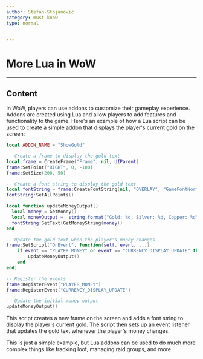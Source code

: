 ```yaml
---
author: Stefan-Stojanovic
category: must-know
type: normal


---
```


# More Lua in WoW

---
## Content

In WoW, players can use addons to customize their gameplay experience. Addons are created using Lua and allow players to add features and functionality to the game. Here's an example of how a Lua script can be used to create a simple addon that displays the player's current gold on the screen:

```lua
local ADDON_NAME = "ShowGold"

-- Create a frame to display the gold text
local frame = CreateFrame("Frame", nil, UIParent)
frame:SetPoint("RIGHT", 0, -100)
frame:SetSize(200, 50)

-- Create a font string to display the gold text
local fontString = frame:CreateFontString(nil, "OVERLAY", "GameFontNormal")
fontString:SetAllPoints()

local function updateMoneyOutput()
  local money = GetMoney()
  local moneyOutput =  string.format("Gold: %d, Silver: %d, Copper: %d", money / 100 / 100, (money / 100) % 100, money % 100)
  fontString:SetText(GetMoneyString(money))
end

-- Update the gold text when the player's money changes
frame:SetScript("OnEvent", function(self, event, ...)
    if event == "PLAYER_MONEY" or event == "CURRENCY_DISPLAY_UPDATE" then
        updateMoneyOutput()
    end
end)

-- Register the events
frame:RegisterEvent("PLAYER_MONEY")
frame:RegisterEvent("CURRENCY_DISPLAY_UPDATE")

-- Update the initial money output
updateMoneyOutput()
```

This script creates a new frame on the screen and adds a font string to display the player's current gold. The script then sets up an event listener that updates the gold text whenever the player's money changes.

This is just a simple example, but Lua addons can be used to do much more complex things like tracking loot, managing raid groups, and more.